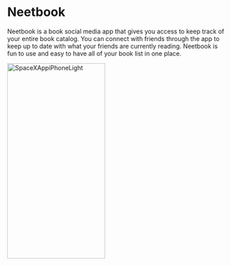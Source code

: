 <h1>Neetbook</h1>
<p>Neetbook is a book social media app that gives you access to keep track of your entire book catalog. You can connect with friends through the app to keep up to date with what your friends are currently reading. Neetbook is fun to use and easy to have all of your book list in one place. </p>

<img width="225" height="450" alt="SpaceXAppiPhoneLight" src="https://github.com/user-attachments/assets/d5f6c90a-f141-42a2-a66e-18a2918b27f6"/>


